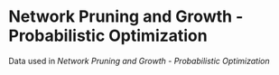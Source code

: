 # Network Pruning and Growth - Probabilistic Optimization
Data used in _Network Pruning and Growth - Probabilistic Optimization_

